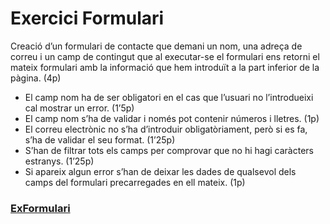 # Exercici Formulari

Creació d’un formulari de contacte que demani un nom, una adreça de correu i un camp de
contingut que al executar-se el formulari ens retorni el mateix formulari amb la informació que
hem introduït a la part inferior de la pàgina. (4p)
- El camp nom ha de ser obligatori en el cas que l’usuari no l’introdueixi cal mostrar un
error. (1’5p)
- El camp nom s’ha de validar i només pot contenir números i lletres. (1p)
- El correu electrònic no s’ha d’introduir obligatòriament, però si es fa, s’ha de validar el
seu format. (1’25p)
- S’han de filtrar tots els camps per comprovar que no hi hagi caràcters estranys. (1’25p)
- Si apareix algun error s’han de deixar les dades de qualsevol dels camps del formulari
precarregades en ell mateix. (1p)

### [ExFormulari](https://github.com/oscarjuly23/PHP_Basics/blob/main/Formularis/Exercici1.php)
